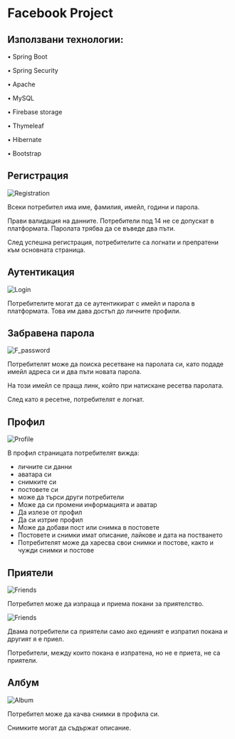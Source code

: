 # Facebook Project

## Използвани технологии:

•	Spring Boot

•	Spring Security

•	Apache

•	MySQL

•	Firebase storage

•	Thymeleaf

•	Hibernate

•	Bootstrap

## Регистрация

![Registration](https://sun9-46.userapi.com/impg/gszyXcKvwUxKdP5Qu5tLDPi43peLIEAbT1a4eA/jObl9Owe6LI.jpg?size=704x528&quality=95&sign=b952b15fc3cea8d48a5531037bf3874e&type=album)

Всеки потребител има име, фамилия, имейл, години и парола.

Прави валидация на данните. Потребители под 14 не се допускат в платформата. Паролата трябва да се въведе два пъти.

След успешна регистрация, потребителите са логнати и препратени към основната страница.

## Аутентикация

![Login](https://sun9-79.userapi.com/impg/Im6HIbHyoxAG83dz1813A5bUlMINFi-MAG-omg/EaSJ4tu9dMY.jpg?size=552x414&quality=95&sign=8d9b13caaa0c8c97be11e46fa39d937c&type=album)

Потребителите могат да се аутентикират с имейл и парола в платформата. Това им дава достъп до личните профили.

## Забравена парола

![F_password](https://sun9-16.userapi.com/impg/vOPP9FRiMCaL_PeLHuv4UayGpEsmaIqxUx2xPg/_9sHzKtQ4_A.jpg?size=530x398&quality=95&sign=96cf977bbb0bed6360bd2f1b651d2e8e&type=album)

Потребителят може да поиска ресетване на паролата си, като подаде имейл адреса си и два пъти новата парола.

На този имейл се праща линк, който при натискане ресетва паролата.

След като я ресетне, потребителят е логнат.

## Профил

![Profile](https://sun9-12.userapi.com/impg/gpB_EV8zC6jVK1lTQmRYrOdOe_bbYLa9oovpVw/RKgw56zoRPU.jpg?size=1679x918&quality=95&sign=eed347f2d94fa3a260c4aebe0f582d09&type=album)

В профил страницата потребителят вижда:
- личните си данни
- аватара си
- снимките си
- постовете си
- може да търси други потребители
- Може да си промени информацията и аватар
- Да излезе от профил
- Да си изтрие профил
- Може да добави пост или снимка в постовете
- Постовете и снимки имат описание, лайкове и дата на постването
- Потребителят може да харесва свои снимки и постове, както и чужди снимки и постове

## Приятели

![Friends](https://sun9-79.userapi.com/impg/U1zCw8a9TbCJklijMfYN82JNTCn1fihYuUJsSA/fa9SY27QtZU.jpg?size=1219x513&quality=95&sign=a41abfe2e7b73a0d1870f8eee644df9f&type=album)

Потребител може да изпраща и приема покани за приятелство.

![Friends](https://sun9-83.userapi.com/impg/qvCMk3wtuOuJmdU33xANdIUCwCBFQbtB_HBJcg/7cfIJnjHxik.jpg?size=1178x416&quality=95&sign=251cbf70d8ba4541c073e4a8504d6a33&type=album)

Двама потребители са приятели само ако единият е изпратил покана и другият я е приел.

Потребители, между които покана е изпратена, но не е приета, не са приятели.

## Албум

![Album](https://sun9-66.userapi.com/impg/T6sZPKUoG2o-c8JcMG6NIUH_J2Pb6HmIMCYQDw/1WqlQ3vnOAY.jpg?size=1090x500&quality=95&sign=c7ae1ac60b34f593e599d7f06ecd6e65&type=album)

Потребител може да качва снимки в профила си.

Снимките могат да съдържат описание.
